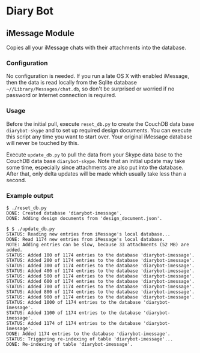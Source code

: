 # Diary Bot

## iMessage Module

Copies all your iMessage chats with their attachments into the database.

### Configuration

No configuration is needed. If you run a late OS X with enabled iMessage, then the data is read locally from the Sqlite database `~//Library/Messages/chat.db`, so don't be surprised or worried if no password or Internet connection is required.

### Usage

Before the initial pull, execute `reset_db.py` to create the CouchDB data base `diarybot-skype` and to set up required design documents. You can execute this script any time you want to start over. Your original iMessage database will never be touched by this.

Execute `update_db.py` to pull the data from your Skype data base to the CouchDB data base `diarybot-skype`. Note that an initial update may take some time, especially since attachments are also put into the database. After that, only delta updates will be made which usually take less than a second.

### Example output

	$ ./reset_db.py 
	DONE: Created database 'diarybot-imessage'.
	DONE: Adding design documents from 'design_document.json'.

	$ $ ./update_db.py 
	STATUS: Reading new entries from iMessage's local database...
	DONE: Read 1174 new entries from iMessage's local database.
	NOTE: Adding entries can be slow, because 33 attachments (52 MB) are added.
	STATUS: Added 100 of 1174 entries to the database 'diarybot-imessage'.
	STATUS: Added 200 of 1174 entries to the database 'diarybot-imessage'.
	STATUS: Added 300 of 1174 entries to the database 'diarybot-imessage'.
	STATUS: Added 400 of 1174 entries to the database 'diarybot-imessage'.
	STATUS: Added 500 of 1174 entries to the database 'diarybot-imessage'.
	STATUS: Added 600 of 1174 entries to the database 'diarybot-imessage'.
	STATUS: Added 700 of 1174 entries to the database 'diarybot-imessage'.
	STATUS: Added 800 of 1174 entries to the database 'diarybot-imessage'.
	STATUS: Added 900 of 1174 entries to the database 'diarybot-imessage'.
	STATUS: Added 1000 of 1174 entries to the database 'diarybot-imessage'.
	STATUS: Added 1100 of 1174 entries to the database 'diarybot-imessage'.
	STATUS: Added 1174 of 1174 entries to the database 'diarybot-imessage'.
	DONE: Added 1174 entries to the database 'diarybot-imessage'.
	STATUS: Triggering re-indexing of table 'diarybot-imessage'...
	DONE: Re-indexing of table 'diarybot-imessage'.

